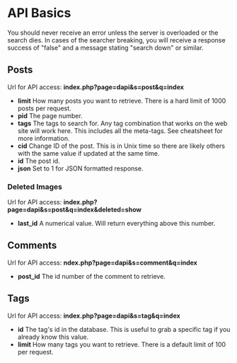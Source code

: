 # API Basics

You should never receive an error unless the server is overloaded or the search dies. In cases of the searcher breaking, you will receive a response success of "false" and a message stating "search down" or similar.

## Posts

Url for API access: **index.php?page=dapi&s=post&q=index**

* **limit** How many posts you want to retrieve. There is a hard limit of 1000 posts per request.
* **pid** The page number.
* **tags** The tags to search for. Any tag combination that works on the web site will work here. This includes all the meta-tags. See cheatsheet for more information.
* **cid** Change ID of the post. This is in Unix time so there are likely others with the same value if updated at the same time.
* **id** The post id.
* **json** Set to 1 for JSON formatted response.

### Deleted Images

Url for API access: **index.php?page=dapi&s=post&q=index&deleted=show**

* **last_id** A numerical value. Will return everything above this number.

## Comments

Url for API access: **ndex.php?page=dapi&s=comment&q=index**

* **post_id** The id number of the comment to retrieve.

## Tags

Url for API access: **index.php?page=dapi&s=tag&q=index**

* **id** The tag's id in the database. This is useful to grab a specific tag if you already know this value.
* **limit** How many tags you want to retrieve. There is a default limit of 100 per request.

